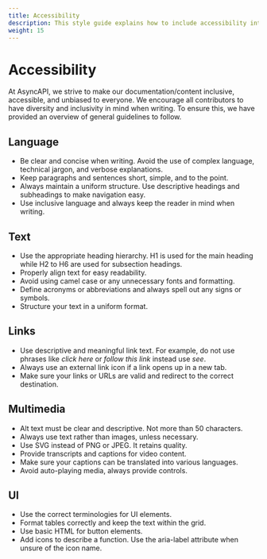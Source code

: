 ```yaml
---
title: Accessibility
description: This style guide explains how to include accessibility into the documentation.
weight: 15
---
```


# Accessibility

At AsyncAPI, we strive to make our documentation/content inclusive, accessible, and unbiased to everyone. We encourage all contributors to have diversity and inclusivity in mind when writing. To ensure this, we have provided an overview of general guidelines to follow.

## Language
- Be clear and concise when writing. Avoid the use of complex language, technical jargon, and verbose explanations.
- Keep paragraphs and sentences short, simple, and to the point.
- Always maintain a uniform structure. Use descriptive headings and subheadings to make navigation easy.
- Use inclusive language and always keep the reader in mind when writing. 


## Text
- Use the appropriate heading hierarchy. H1 is used for the main heading while H2 to H6 are used for subsection headings. 
- Properly align text for easy readability.
- Avoid using camel case or any unnecessary fonts and formatting.
- Define acronyms or abbreviations and always spell out any signs or symbols.
- Structure your text in a uniform format. 

## Links
- Use descriptive and meaningful link text. For example, do not use phrases like *click here* or *follow this link* instead use *see*.
- Always use an external link icon if a link opens up in a new tab.
- Make sure your links or URLs are valid and redirect to the correct destination.

## Multimedia
- Alt text must be clear and descriptive. Not more than 50 characters.
- Always use text rather than images, unless necessary.
- Use SVG instead of PNG or JPEG. It retains quality.
- Provide transcripts and captions for video content.
- Make sure your captions can be translated into various languages.
- Avoid auto-playing media, always provide controls.

## UI 
- Use the correct terminologies for UI elements.
- Format tables correctly and keep the text within the grid.
-  Use basic HTML for button elements.
-  Add icons to describe a function. Use the aria-label attribute when unsure of the icon name.
